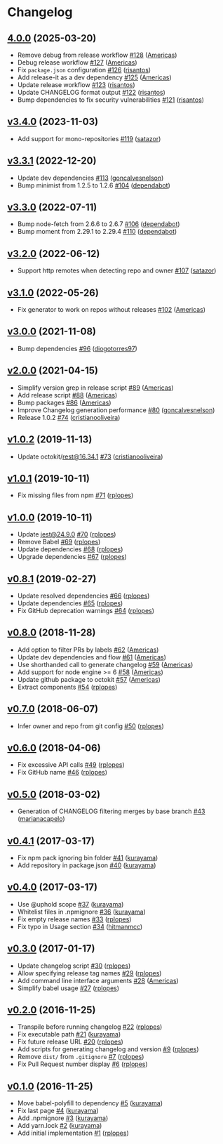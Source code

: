 # Changelog

## [4.0.0](https://github.com/uphold/github-changelog-generator/releases/tag/4.0.0) (2025-03-20)

- Remove debug from release workflow [\#128](https://github.com/uphold/github-changelog-generator/pull/128) ([Americas](https://github.com/Americas))
- Debug release workflow [\#127](https://github.com/uphold/github-changelog-generator/pull/127) ([Americas](https://github.com/Americas))
- Fix `package.json` configuration [\#126](https://github.com/uphold/github-changelog-generator/pull/126) ([risantos](https://github.com/risantos))
- Add release-it as a dev dependency [\#125](https://github.com/uphold/github-changelog-generator/pull/125) ([Americas](https://github.com/Americas))
- Update release workflow [\#123](https://github.com/uphold/github-changelog-generator/pull/123) ([risantos](https://github.com/risantos))
- Update CHANGELOG format output [\#122](https://github.com/uphold/github-changelog-generator/pull/122) ([risantos](https://github.com/risantos))
- Bump dependencies to fix security vulnerabilities [\#121](https://github.com/uphold/github-changelog-generator/pull/121) ([risantos](https://github.com/risantos))

## [v3.4.0](https://github.com/uphold/github-changelog-generator/releases/tag/v3.4.0) (2023-11-03)

- Add support for mono-repositories [\#119](https://github.com/uphold/github-changelog-generator/pull/119) ([satazor](https://github.com/satazor))

## [v3.3.1](https://github.com/uphold/github-changelog-generator/releases/tag/v3.3.1) (2022-12-20)

- Update dev dependencies [\#113](https://github.com/uphold/github-changelog-generator/pull/113) ([goncalvesnelson](https://github.com/goncalvesnelson))
- Bump minimist from 1.2.5 to 1.2.6 [\#104](https://github.com/uphold/github-changelog-generator/pull/104) ([dependabot](https://github.com/apps/dependabot))

## [v3.3.0](https://github.com/uphold/github-changelog-generator/releases/tag/v3.3.0) (2022-07-11)

- Bump node-fetch from 2.6.6 to 2.6.7 [\#106](https://github.com/uphold/github-changelog-generator/pull/106) ([dependabot](https://github.com/apps/dependabot))
- Bump moment from 2.29.1 to 2.29.4 [\#110](https://github.com/uphold/github-changelog-generator/pull/110) ([dependabot](https://github.com/apps/dependabot))

## [v3.2.0](https://github.com/uphold/github-changelog-generator/releases/tag/v3.2.0) (2022-06-12)

- Support http remotes when detecting repo and owner [\#107](https://github.com/uphold/github-changelog-generator/pull/107) ([satazor](https://github.com/satazor))

## [v3.1.0](https://github.com/uphold/github-changelog-generator/releases/tag/v3.1.0) (2022-05-26)

- Fix generator to work on repos without releases [\#102](https://github.com/uphold/github-changelog-generator/pull/102) ([Americas](https://github.com/Americas))

## [v3.0.0](https://github.com/uphold/github-changelog-generator/releases/tag/v3.0.0) (2021-11-08)

- Bump dependencies [\#96](https://github.com/uphold/github-changelog-generator/pull/96) ([diogotorres97](https://github.com/diogotorres97))

## [v2.0.0](https://github.com/uphold/github-changelog-generator/releases/tag/v2.0.0) (2021-04-15)

- Simplify version grep in release script [\#89](https://github.com/uphold/github-changelog-generator/pull/89) ([Americas](https://github.com/Americas))
- Add release script [\#88](https://github.com/uphold/github-changelog-generator/pull/88) ([Americas](https://github.com/Americas))
- Bump packages [\#86](https://github.com/uphold/github-changelog-generator/pull/86) ([Americas](https://github.com/Americas))
- Improve Changelog generation performance [\#80](https://github.com/uphold/github-changelog-generator/pull/80) ([goncalvesnelson](https://github.com/goncalvesnelson))
- Release 1.0.2 [\#74](https://github.com/uphold/github-changelog-generator/pull/74) ([cristianooliveira](https://github.com/cristianooliveira))

## [v1.0.2](https://github.com/uphold/github-changelog-generator/releases/tag/v1.0.2) (2019-11-13)

- Update octokit/rest@16.34.1 [\#73](https://github.com/uphold/github-changelog-generator/pull/73) ([cristianooliveira](https://github.com/cristianooliveira))

## [v1.0.1](https://github.com/uphold/github-changelog-generator/releases/tag/v1.0.1) (2019-10-11)

- Fix missing files from npm [\#71](https://github.com/uphold/github-changelog-generator/pull/71) ([rplopes](https://github.com/rplopes))

## [v1.0.0](https://github.com/uphold/github-changelog-generator/releases/tag/v1.0.0) (2019-10-11)

- Update jest@24.9.0 [\#70](https://github.com/uphold/github-changelog-generator/pull/70) ([rplopes](https://github.com/rplopes))
- Remove Babel [\#69](https://github.com/uphold/github-changelog-generator/pull/69) ([rplopes](https://github.com/rplopes))
- Update dependencies [\#68](https://github.com/uphold/github-changelog-generator/pull/68) ([rplopes](https://github.com/rplopes))
- Upgrade dependencies [\#67](https://github.com/uphold/github-changelog-generator/pull/67) ([rplopes](https://github.com/rplopes))

## [v0.8.1](https://github.com/uphold/github-changelog-generator/releases/tag/v0.8.1) (2019-02-27)

- Update resolved dependencies [\#66](https://github.com/uphold/github-changelog-generator/pull/66) ([rplopes](https://github.com/rplopes))
- Update dependencies [\#65](https://github.com/uphold/github-changelog-generator/pull/65) ([rplopes](https://github.com/rplopes))
- Fix GitHub deprecation warnings [\#64](https://github.com/uphold/github-changelog-generator/pull/64) ([rplopes](https://github.com/rplopes))

## [v0.8.0](https://github.com/uphold/github-changelog-generator/releases/tag/v0.8.0) (2018-11-28)

- Add option to filter PRs by labels [\#62](https://github.com/uphold/github-changelog-generator/pull/62) ([Americas](https://github.com/Americas))
- Update dev dependencies and flow [\#61](https://github.com/uphold/github-changelog-generator/pull/61) ([Americas](https://github.com/Americas))
- Use shorthanded call to generate changelog [\#59](https://github.com/uphold/github-changelog-generator/pull/59) ([Americas](https://github.com/Americas))
- Add support for node engine >= 6 [\#58](https://github.com/uphold/github-changelog-generator/pull/58) ([Americas](https://github.com/Americas))
- Update github package to octokit [\#57](https://github.com/uphold/github-changelog-generator/pull/57) ([Americas](https://github.com/Americas))
- Extract components [\#54](https://github.com/uphold/github-changelog-generator/pull/54) ([rplopes](https://github.com/rplopes))

## [v0.7.0](https://github.com/uphold/github-changelog-generator/releases/tag/v0.7.0) (2018-06-07)

- Infer owner and repo from git config [\#50](https://github.com/uphold/github-changelog-generator/pull/50) ([rplopes](https://github.com/rplopes))

## [v0.6.0](https://github.com/uphold/github-changelog-generator/releases/tag/v0.6.0) (2018-04-06)

- Fix excessive API calls [\#49](https://github.com/uphold/github-changelog-generator/pull/49) ([rplopes](https://github.com/rplopes))
- Fix GitHub name [\#46](https://github.com/uphold/github-changelog-generator/pull/46) ([rplopes](https://github.com/rplopes))

## [v0.5.0](https://github.com/uphold/github-changelog-generator/releases/tag/v0.5.0) (2018-03-02)

- Generation of CHANGELOG filtering merges by base branch [\#43](https://github.com/uphold/github-changelog-generator/pull/43) ([marianacapelo](https://github.com/marianacapelo))

## [v0.4.1](https://github.com/uphold/github-changelog-generator/releases/tag/v0.4.1) (2017-03-17)

- Fix npm pack ignoring bin folder [\#41](https://github.com/uphold/github-changelog-generator/pull/41) ([kurayama](https://github.com/kurayama))
- Add repository in package.json [\#40](https://github.com/uphold/github-changelog-generator/pull/40) ([kurayama](https://github.com/kurayama))

## [v0.4.0](https://github.com/uphold/github-changelog-generator/releases/tag/v0.4.0) (2017-03-17)

- Use @uphold scope [\#37](https://github.com/uphold/github-changelog-generator/pull/37) ([kurayama](https://github.com/kurayama))
- Whitelist files in .npmignore [\#36](https://github.com/uphold/github-changelog-generator/pull/36) ([kurayama](https://github.com/kurayama))
- Fix empty release names [\#33](https://github.com/uphold/github-changelog-generator/pull/33) ([rplopes](https://github.com/rplopes))
- Fix typo in Usage section [\#34](https://github.com/uphold/github-changelog-generator/pull/34) ([hitmanmcc](https://github.com/hitmanmcc))

## [v0.3.0](https://github.com/uphold/github-changelog-generator/releases/tag/v0.3.0) (2017-01-17)

- Update changelog script [\#30](https://github.com/uphold/github-changelog-generator/pull/30) ([rplopes](https://github.com/rplopes))
- Allow specifying release tag names [\#29](https://github.com/uphold/github-changelog-generator/pull/29) ([rplopes](https://github.com/rplopes))
- Add command line interface arguments [\#28](https://github.com/uphold/github-changelog-generator/pull/28) ([Americas](https://github.com/Americas))
- Simplify babel usage [\#27](https://github.com/uphold/github-changelog-generator/pull/27) ([rplopes](https://github.com/rplopes))

## [v0.2.0](https://github.com/uphold/github-changelog-generator/releases/tag/v0.2.0) (2016-11-25)

- Transpile before running changelog [\#22](https://github.com/uphold/github-changelog-generator/pull/22) ([rplopes](https://github.com/rplopes))
- Fix executable path [\#21](https://github.com/uphold/github-changelog-generator/pull/21) ([kurayama](https://github.com/kurayama))
- Fix future release URL [\#20](https://github.com/uphold/github-changelog-generator/pull/20) ([rplopes](https://github.com/rplopes))
- Add scripts for generating changelog and version [\#9](https://github.com/uphold/github-changelog-generator/pull/9) ([rplopes](https://github.com/rplopes))
- Remove `dist/` from `.gitignore` [\#7](https://github.com/uphold/github-changelog-generator/pull/7) ([rplopes](https://github.com/rplopes))
- Fix Pull Request number display [\#6](https://github.com/uphold/github-changelog-generator/pull/6) ([rplopes](https://github.com/rplopes))

## [v0.1.0](https://github.com/uphold/github-changelog-generator/releases/tag/v0.1.0) (2016-11-25)

- Move babel-polyfill to dependency [\#5](https://github.com/uphold/github-changelog-generator/pull/5) ([kurayama](https://github.com/kurayama))
- Fix last page [\#4](https://github.com/uphold/github-changelog-generator/pull/4) ([kurayama](https://github.com/kurayama))
- Add .npmignore [\#3](https://github.com/uphold/github-changelog-generator/pull/3) ([kurayama](https://github.com/kurayama))
- Add yarn.lock [\#2](https://github.com/uphold/github-changelog-generator/pull/2) ([kurayama](https://github.com/kurayama))
- Add initial implementation [\#1](https://github.com/uphold/github-changelog-generator/pull/1) ([rplopes](https://github.com/rplopes))
